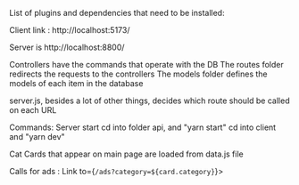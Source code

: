 List of plugins and dependencies that need to be installed:



Client link :
http://localhost:5173/

Server is http://localhost:8800/









Controllers have the commands that operate with the DB
The routes folder redirects the requests to the controllers
The models folder defines the models of each item in the database

server.js, besides a lot of other things, decides which route should be called on each URL


Commands: Server start 
cd into folder api, and "yarn start"
cd into client and "yarn dev"


Cat Cards that appear on main page are loaded from data.js file

Calls for ads : 
Link to={`/ads?category=${card.category}`}>

